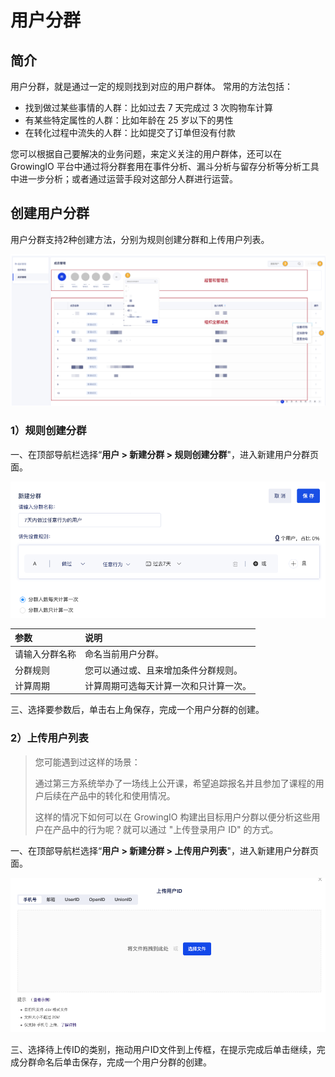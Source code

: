 # 用户分群

## 简介

用户分群，就是通过一定的规则找到对应的用户群体。 常用的方法包括：

* 找到做过某些事情的人群：比如过去 7 天完成过 3 次购物车计算
* 有某些特定属性的人群：比如年龄在 25 岁以下的男性
* 在转化过程中流失的人群：比如提交了订单但没有付款

您可以根据自己要解决的业务问题，来定义关注的用户群体，还可以在 GrowingIO 平台中通过将分群套用在事件分析、漏斗分析与留存分析等分析工具中进一步分析；或者通过运营手段对这部分人群进行运营。

## 创建用户分群

用户分群支持2种创建方法，分别为规则创建分群和上传用户列表。

![](../../.gitbook/assets/image%20%28142%29.png)

### 1）规则创建分群

一、在顶部导航栏选择“**用户 &gt; 新建分群 &gt; 规则创建分群**"，进入新建用户分群页面。

![&#x65B0;&#x5EFA;&#x7528;&#x6237;&#x5206;&#x7FA4;&#x9875;&#x9762;](../../.gitbook/assets/image%20%2851%29.png)

| 参数 | 说明 |
| :--- | :--- |
| 请输入分群名称 | 命名当前用户分群。 |
| 分群规则 | 您可以通过或、且来增加条件分群规则。 |
| 计算周期 | 计算周期可选每天计算一次和只计算一次。 |

三、选择要参数后，单击右上角保存，完成一个用户分群的创建。

### 2）上传用户列表

> 您可能遇到过这样的场景：
>
> 通过第三方系统举办了一场线上公开课，希望追踪报名并且参加了课程的用户后续在产品中的转化和使用情况。
>
> 这样的情况下如何可以在 GrowingIO 构建出目标用户分群以便分析这些用户在产品中的行为呢？就可以通过 "上传登录用户 ID" 的方式。

一、在顶部导航栏选择“**用户 &gt; 新建分群 &gt; 上传用户列表**"，进入新建用户分群页面。

![&#x65B0;&#x5EFA;&#x7528;&#x6237;&#x5206;&#x7FA4;&#x9875;&#x9762;](../../.gitbook/assets/image%20%2838%29.png)

三、选择待上传ID的类别，拖动用户ID文件到上传框，在提示完成后单击继续，完成分群命名后单击保存，完成一个用户分群的创建。

